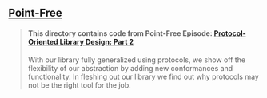 ## [Point-Free](https://www.pointfree.co)

> #### This directory contains code from Point-Free Episode: [Protocol-Oriented Library Design: Part 2](https://www.pointfree.co/episodes/ep38-protocol-oriented-library-design-part-2)
>
> With our library fully generalized using protocols, we show off the flexibility of our abstraction by adding new conformances and functionality. In fleshing out our library we find out why protocols may not be the right tool for the job.
